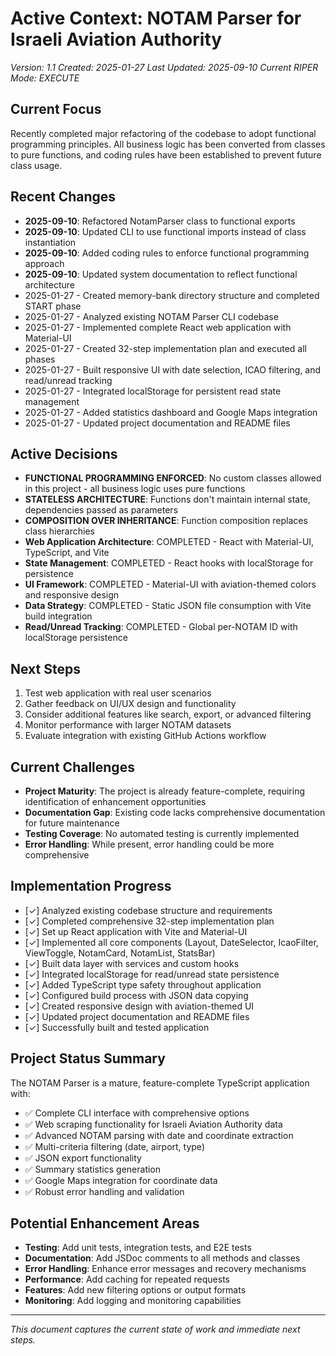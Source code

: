 # Active Context: NOTAM Parser for Israeli Aviation Authority
*Version: 1.1*
*Created: 2025-01-27*
*Last Updated: 2025-09-10*
*Current RIPER Mode: EXECUTE*

## Current Focus
Recently completed major refactoring of the codebase to adopt functional programming principles. All business logic has been converted from classes to pure functions, and coding rules have been established to prevent future class usage.

## Recent Changes
- **2025-09-10**: Refactored NotamParser class to functional exports
- **2025-09-10**: Updated CLI to use functional imports instead of class instantiation
- **2025-09-10**: Added coding rules to enforce functional programming approach
- **2025-09-10**: Updated system documentation to reflect functional architecture
- 2025-01-27 - Created memory-bank directory structure and completed START phase
- 2025-01-27 - Analyzed existing NOTAM Parser CLI codebase
- 2025-01-27 - Implemented complete React web application with Material-UI
- 2025-01-27 - Created 32-step implementation plan and executed all phases
- 2025-01-27 - Built responsive UI with date selection, ICAO filtering, and read/unread tracking
- 2025-01-27 - Integrated localStorage for persistent read state management
- 2025-01-27 - Added statistics dashboard and Google Maps integration
- 2025-01-27 - Updated project documentation and README files

## Active Decisions
- **FUNCTIONAL PROGRAMMING ENFORCED**: No custom classes allowed in this project - all business logic uses pure functions
- **STATELESS ARCHITECTURE**: Functions don't maintain internal state, dependencies passed as parameters
- **COMPOSITION OVER INHERITANCE**: Function composition replaces class hierarchies
- **Web Application Architecture**: COMPLETED - React with Material-UI, TypeScript, and Vite
- **State Management**: COMPLETED - React hooks with localStorage for persistence
- **UI Framework**: COMPLETED - Material-UI with aviation-themed colors and responsive design
- **Data Strategy**: COMPLETED - Static JSON file consumption with Vite build integration
- **Read/Unread Tracking**: COMPLETED - Global per-NOTAM ID with localStorage persistence

## Next Steps
1. Test web application with real user scenarios
2. Gather feedback on UI/UX design and functionality
3. Consider additional features like search, export, or advanced filtering
4. Monitor performance with larger NOTAM datasets
5. Evaluate integration with existing GitHub Actions workflow

## Current Challenges
- **Project Maturity**: The project is already feature-complete, requiring identification of enhancement opportunities
- **Documentation Gap**: Existing code lacks comprehensive documentation for future maintenance
- **Testing Coverage**: No automated testing is currently implemented
- **Error Handling**: While present, error handling could be more comprehensive

## Implementation Progress
- [✓] Analyzed existing codebase structure and requirements
- [✓] Completed comprehensive 32-step implementation plan
- [✓] Set up React application with Vite and Material-UI
- [✓] Implemented all core components (Layout, DateSelector, IcaoFilter, ViewToggle, NotamCard, NotamList, StatsBar)
- [✓] Built data layer with services and custom hooks
- [✓] Integrated localStorage for read/unread state persistence
- [✓] Added TypeScript type safety throughout application
- [✓] Configured build process with JSON data copying
- [✓] Created responsive design with aviation-themed UI
- [✓] Updated project documentation and README files
- [✓] Successfully built and tested application

## Project Status Summary
The NOTAM Parser is a mature, feature-complete TypeScript application with:
- ✅ Complete CLI interface with comprehensive options
- ✅ Web scraping functionality for Israeli Aviation Authority data
- ✅ Advanced NOTAM parsing with date and coordinate extraction
- ✅ Multi-criteria filtering (date, airport, type)
- ✅ JSON export functionality
- ✅ Summary statistics generation
- ✅ Google Maps integration for coordinate data
- ✅ Robust error handling and validation

## Potential Enhancement Areas
- **Testing**: Add unit tests, integration tests, and E2E tests
- **Documentation**: Add JSDoc comments to all methods and classes
- **Error Handling**: Enhance error messages and recovery mechanisms
- **Performance**: Add caching for repeated requests
- **Features**: Add new filtering options or output formats
- **Monitoring**: Add logging and monitoring capabilities

---

*This document captures the current state of work and immediate next steps.*
